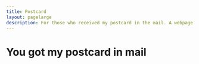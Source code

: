 ```yaml
---
title: Postcard
layout: pagelarge
description: For those who received my postcard in the mail. A webpage devoted to a wonderful opportunity for both of us to make more money. 
---
```



<h1>You got my postcard in mail</h1>
